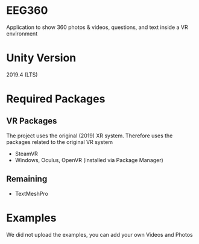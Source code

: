 # EEG360
Application to show 360 photos &amp; videos, questions, and text inside a VR environment 

# Unity Version
2019.4 (LTS)

# Required Packages
## VR Packages
The project uses the original (2019) XR system. Therefore uses the packages related to the original VR system
- SteamVR
- Windows, Oculus, OpenVR (installed via Package Manager)

## Remaining
- TextMeshPro

# Examples
We did not upload the examples, you can add your own Videos and Photos